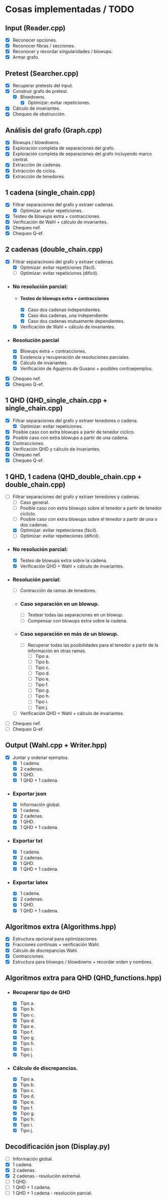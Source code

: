 # Cosas implementadas / TODO

## Input (Reader.cpp)
- [x] Reconocer opciones.
- [x] Reconocer fibras / secciones.
- [x] Reconocer y recordar singularidades / blowups.
- [x] Armar grafo.
  
## Pretest (Searcher.cpp)
- [x] Recuperar pretests del input.
- [x] Construir grafo de pretest.
  - [x] Blowdowns.
    - [x] Optimizar: evitar repeticiones.
- [x] Cálculo de invariantes.
- [x] Chequeo de obstrucción.

## Análisis del grafo (Graph.cpp)
- [x] Blowups / blowdowns.
- [x] Exploración completa de separaciones del grafo.
- [x] Exploración completa de separaciones del grafo incluyendo marco central.
- [x] Extracción de cadenas.
- [x] Extracción de ciclos.
- [x] Extracción de tenedores.

## 1 cadena (single_chain.cpp)
- [x] Filtrar separaciones del grafo y extraer cadenas.
  - [x] Optimizar: evitar repeticiones.
- [x] Testeo de blowups extra + contracciones.
- [x] Verificación de Wahl + cálculo de invariantes.
- [x] Chequeo nef.
- [x] Chequeo Q-ef.

## 2 cadenas (double_chain.cpp)
- [x] Filtrar separacinoes del grafo y extraer cadenas.
  - [x] Optimizar: evitar repeticiones (fácil).
  - [ ] Optimizar: evitar repeticiones (dificil).
- ### No resolución parcial:
  - #### Testeo de blowups extra + contracciones
    - [x] Caso dos cadenas independientes.
    - [x] Caso dos cadenas, una independiente.
    - [x] Caso dos cadenas mutuamente dependientes.
  - [x] Verificación de Wahl + cálculo de invariantes.
- ### Resolución parcial
  - [x] Blowups extra + contracciones.
  - [x] Existencia y recuperación de resoluciones parciales.
  - [x] Cálculo de invariantes.
  - [x] Verificación de Agujeros de Gusano + posibles contraejemplos. 
- [x] Chequeo nef.
- [x] Chequeo Q-ef.

## 1 QHD (QHD_single_chain.cpp + single_chain.cpp)
- [x] Filtrar separaciones del grafo y extraer tenedores o cadena.
  - [x] Optimizar: evitar repeticiones.
- [x] Posible caso con extra blowups a partir de tenedor cíclico.
- [x] Posible caso con extra blowups a partir de una cadena.
- [x] Contracciones.
- [x] Verificación QHD y cálculo de invariantes.
- [x] Chequeo nef.
- [x] Chequeo Q-ef.

## 1 QHD, 1 cadena (QHD_double_chain.cpp + double_chain.cpp)
- [ ] Filtrar separaciones del grafo y extraer tenedores y cadenas.
  - [ ] Caso general.
  - [ ] Posible caso con extra blowups sobre el tenedor a partir de tenedor cícliclo.
  - [ ] Posible caso con extra blowups sobre el tenedor a partir de una o dos cadenas.
  - [x] Optimizar: evitar repeteciones (fácil).
  - [ ] Optimizar: evitar repeteciones (dificil).
- ### No resolución parcial:
  - [x] Testeo de blowups extra sobre la cadena.
  - [x] Verificación QHD + Wahl + cálculo de invariantes.
- ### Resolución parcial:
  - [ ] Contracción de ramas de tenedores.
  - ### Caso separación en un blowup.
    - [ ] Testear todas las separaciones en un blowup.
    - [ ] Compensar con blowups extra sobre la cadena.
  - ### Caso separación en más de un blowup.
    - [ ] Recuperar todas las posibilidades para el tenedor a partir de la información en otras ramas.
      - [ ] Tipo a.
      - [ ] Tipo b.
      - [ ] Tipo c.
      - [ ] Tipo d.
      - [ ] Tipo e.
      - [ ] Tipo f.
      - [ ] Tipo g.
      - [ ] Tipo h.
      - [ ] Tipo i.
      - [ ] Tipo j.
  - [ ] Verificación QHD + Wahl + cálculo de invariantes.
- [ ] Chequeo nef.
- [ ] Chequeo Q-ef.

## Output (Wahl.cpp + Writer.hpp)
- [x] Juntar y ordenar ejemplos.
  - [x] 1 cadena.
  - [x] 2 cadenas.
  - [x] 1 QHD.
  - [x] 1 QHD + 1 cadena.
- ### Exportar json
  - [x] Información global.
  - [x] 1 cadena.
  - [x] 2 cadenas.
  - [x] 1 QHD.
  - [x] 1 QHD + 1 cadena.
- ### Exportar txt
  - [x] 1 cadena.
  - [x] 2 cadenas.
  - [x] 1 QHD.
  - [x] 1 QHD + 1 cadena.
- ### Exportar latex
  - [x] 1 cadena.
  - [x] 2 cadenas.
  - [x] 1 QHD.
  - [x] 1 QHD + 1 cadena.

## Algoritmos extra (Algorithms.hpp)
- [x] Estructura opcional para optimizaciones.
- [x] Fracciones continuas + verificación Wahl.
- [x] Cálculo de discrepancias Wahl.
- [x] Contracciones.
- [x] Estructura para blowups / blowdowns + recordar orden y nombres.

## Algoritmos extra para QHD (QHD_functions.hpp)
- ### Recuperar tipo de QHD
  - [x] Tipo a.
  - [x] Tipo b.
  - [x] Tipo c.
  - [x] Tipo d.
  - [x] Tipo e.
  - [x] Tipo f.
  - [x] Tipo g.
  - [x] Tipo h.
  - [x] Tipo i.
  - [x] Tipo j.
- ### Cálculo de discrepancias.
  - [x] Tipo a.
  - [x] Tipo b.
  - [x] Tipo c.
  - [x] Tipo d.
  - [x] Tipo e.
  - [x] Tipo f.
  - [x] Tipo g.
  - [x] Tipo h.
  - [x] Tipo i.
  - [x] Tipo j.
  
## Decodificación json (Display<span>.</span>py)
- [ ] Información global.
- [x] 1 cadena.
- [x] 2 cadenas.
- [x] 2 cadenas - resolución extremal.
- [ ] 1 QHD.
- [ ] 1 QHD + 1 cadena.
- [ ] 1 QHD + 1 cadena - resolución parcial.
